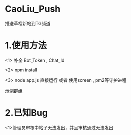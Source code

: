 # CaoLiu_Push
推送草榴新帖到TG频道

# 1.使用方法  

<1> 补全 Bot_Token , Chat_Id  

<2> npm install  

<3> node app.js 直接运行 或者 使用screen , pm2等守护进程   

[示例群组](https://t.me/CaoLiu_Push)

# 2.已知Bug  
<1>管理员审核中帖子无法发出，并且审核通过无法发出
